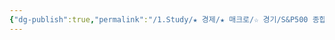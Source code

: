 ```yaml
---
{"dg-publish":true,"permalink":"/1.Study/★ 경제/★ 매크로/☆ 경기/S&P500 종합구매관리자 지수/S&P 글로벌 서비스업 PMI/","created":"2025-01-07T11:29:12.619+09:00","updated":"2025-06-03T20:07:19.605+09:00"}
---
```


